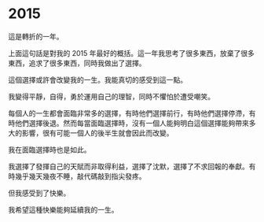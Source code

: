 # 2015

這是轉折的一年。

上面這句話是對我的 2015 年最好的概括。這一年我思考了很多東西，放棄了很多東西，追求了很多東西，同時我做出了選擇。

這個選擇或許會改變我的一生。我能真切的感受到這一點。

我變得平靜，自得，勇於運用自己的理智，同時不懼怕於遭受嘲笑。

每個人的一生都會面臨非常多的選擇，有時他們選擇前行，有時他們選擇停滯，有時他們選擇後退。然而每當面臨選擇時，沒有一個人能夠明白這個選擇能夠帶來多大的影響，很有可能一個人的後半生就會因此而改變。

我在面臨選擇時也是如此。

我選擇了發揮自己的天賦而非取得利益，選擇了沈默，選擇了不求回報的奉獻。有時幾乎幾天幾夜不睡，敲代碼敲到指尖發疼。

但我感受到了快樂。

我希望這種快樂能夠延續我的一生。


